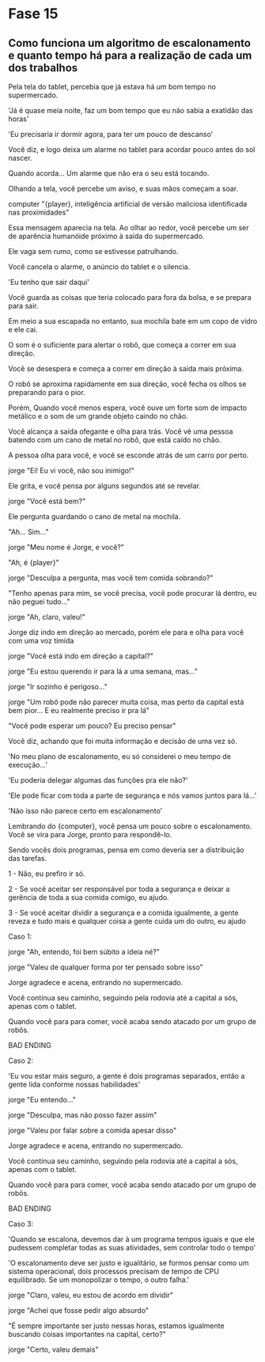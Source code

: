 # Fase 15

## Como funciona um algoritmo de escalonamento e quanto tempo há para a realização de cada um dos trabalhos

Pela tela do tablet, percebia que já estava há um bom tempo no supermercado.

'Já é quase meia noite, faz um bom tempo que eu não sabia a exatidão das horas'

'Eu precisaria ir dormir agora, para ter um pouco de descanso'

Você diz, e logo deixa um alarme no tablet para acordar pouco antes do sol nascer.

Quando acorda... Um alarme que não era o seu está tocando.

Olhando a tela, você percebe um aviso, e suas mãos começam a soar.

computer "{player}, inteligência artificial de versão maliciosa identificada nas proximidades"

Essa mensagem aparecia na tela. Ao olhar ao redor, você percebe um ser de aparência humanóide próximo à saída do supermercado.

Ele vaga sem rumo, como se estivesse patrulhando.

Você cancela o alarme, o anúncio do tablet e o silencia.

'Eu tenho que sair daqui'

Você guarda as coisas que teria colocado para fora da bolsa, e se prepara para sair.

Em meio a sua escapada no entanto, sua mochila bate em um copo de vidro e ele cai.

O som é o suficiente para alertar o robô, que começa a correr em sua direção.

Você se desespera e começa a correr em direção à saída mais próxima.

O robô se aproxima rapidamente em sua direção, você fecha os olhos se preparando para o pior.

Porém, Quando você menos espera, você ouve um forte som de impacto metálico e o som de um grande objeto caindo no chão.

Você alcança a saída ofegante e olha para trás. Você vê uma pessoa batendo com um cano de metal no robô, que está caído no chão.

A pessoa olha para você, e você se esconde atrás de um carro por perto.

jorge "Ei! Eu vi você, não sou inimigo!"

Ele grita, e você pensa por alguns segundos até se revelar.

jorge "Você está bem?"

Ele pergunta guardando o cano de metal na mochila.

"Ah... Sim..."

jorge "Meu nome é Jorge, e você?"

"Ah, é {player}"

jorge "Desculpa a pergunta, mas você tem comida sobrando?"

"Tenho apenas para mim, se você precisa, você pode procurar lá dentro, eu não peguei tudo..."

jorge "Ah, claro, valeu!"

Jorge diz indo em direção ao mercado, porém ele para e olha para você com uma voz tímida

jorge "Você está indo em direção a capital?"

jorge "Eu estou querendo ir para lá a uma semana, mas..."

jorge "Ir sozinho é perigoso..."

jorge "Um robô pode não parecer muita coisa, mas perto da capital está bem pior... E eu realmente preciso ir pra lá"

"Você pode esperar um pouco? Eu preciso pensar"

Você diz, achando que foi muita informação e decisão de uma vez só.

'No meu plano de escalonamento, eu só considerei o meu tempo de execução...'

'Eu poderia delegar algumas das funções pra ele não?'

'Ele pode ficar com toda a parte de segurança e nós vamos juntos para lá...'

'Não isso não parece certo em escalonamento'

Lembrando do {computer}, você pensa um pouco sobre o escalonamento. Você se vira para Jorge, pronto para respondê-lo.

Sendo vocês dois programas, pensa em como deveria ser a distribuição das tarefas.

1 - Não, eu prefiro ir só.

2 - Se você aceitar ser responsável por toda a segurança e deixar a gerência de toda a sua comida comigo, eu ajudo.

3 - Se você aceitar dividir a segurança e a comida igualmente, a gente reveza e tudo mais e qualquer coisa a gente cuida um do outro, eu ajudo

Caso 1:

jorge "Ah, entendo, foi bem súbito a ideia né?"

jorge "Valeu de qualquer forma por ter pensado sobre isso"

Jorge agradece e acena, entrando no supermercado.

Você continua seu caminho, seguindo pela rodovia até a capital a sós, apenas com o tablet.

Quando você para para comer, você acaba sendo atacado por um grupo de robôs.

BAD ENDING

Caso 2:

'Eu vou estar mais seguro, a gente é dois programas separados, então a gente lida conforme nossas habilidades'

jorge "Eu entendo..."

jorge "Desculpa, mas não posso fazer assim"

jorge "Valeu por falar sobre a comida apesar disso"

Jorge agradece e acena, entrando no supermercado.

Você continua seu caminho, seguindo pela rodovia até a capital a sós, apenas com o tablet.

Quando você para para comer, você acaba sendo atacado por um grupo de robôs.

BAD ENDING

Caso 3:

'Quando se escalona, devemos dar à um programa tempos iguais e que ele pudessem completar todas as suas atividades, sem controlar todo o tempo'

'O escalonamento deve ser justo e igualitário, se formos pensar como um sistema operacional, dois processos precisam de tempo de CPU equilibrado. Se um monopolizar o tempo, o outro falha.'

jorge "Claro, valeu, eu estou de acordo em dividir"

jorge "Achei que fosse pedir algo absurdo"

"É sempre importante ser justo nessas horas, estamos igualmente buscando coisas importantes na capital, certo?"

jorge "Certo, valeu demais"

